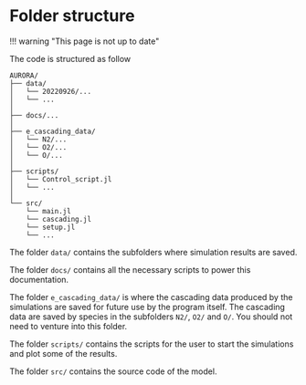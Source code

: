 # Folder structure
!!! warning "This page is not up to date"

The code is structured as follow
```
AURORA/
├── data/
│   └── 20220926/...
│   └── ...
│
├── docs/...
│ 
├── e_cascading_data/
│   └── N2/...
│   └── O2/...
│   └── O/...
│
├── scripts/
│   └── Control_script.jl
│   └── ...
│ 
└── src/
    └── main.jl
    └── cascading.jl
    └── setup.jl
    └── ...
```
The folder `data/` contains the subfolders where simulation results are saved.

The folder `docs/` contains all the necessary scripts to power this documentation.

The folder `e_cascading_data/` is where the cascading data produced by the simulations are saved for future use by the program itself. The cascading data are saved by species in the subfolders `N2/`, `O2/` and `O/`. You should not need to venture into this folder.

The folder `scripts/` contains the scripts for the user to start the simulations and plot some of the results.

The folder `src/` contains the source code of the model.
